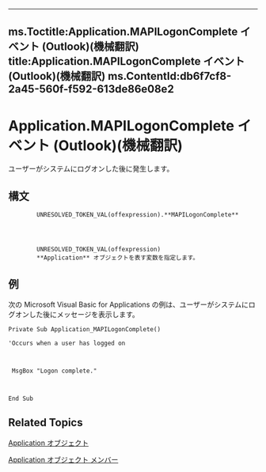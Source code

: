 

---
ms.Toctitle:Application.MAPILogonComplete イベント (Outlook)(機械翻訳)
title:Application.MAPILogonComplete イベント (Outlook)(機械翻訳)
ms.ContentId:db6f7cf8-2a45-560f-f592-613de86e08e2
---
# Application.MAPILogonComplete イベント (Outlook)(機械翻訳)




ユーザーがシステムにログオンした後に発生します。

## 構文

            UNRESOLVED_TOKEN_VAL(offexpression).**MAPILogonComplete**




            UNRESOLVED_TOKEN_VAL(offexpression)
            **Application** オブジェクトを表す変数を指定します。



## 例
次の Microsoft Visual Basic for Applications の例は、ユーザーがシステムにログオンした後にメッセージを表示します。

```vba
Private Sub Application_MAPILogonComplete() 
 
'Occurs when a user has logged on 
 
 
 
 MsgBox "Logon complete." 
 
 
 
End Sub
```




## Related Topics

[Application オブジェクト](797003e7-ecd1-eccb-eaaf-32d6ddde8348.md)

[Application オブジェクト メンバー](3519c89c-2353-85ee-7ddc-62e5dd85a8e7.md)




